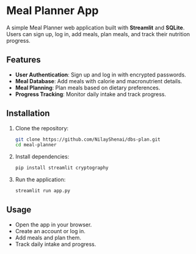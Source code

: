 # Meal Planner App

A simple Meal Planner web application built with **Streamlit** and **SQLite**. Users can sign up, log in, add meals, plan meals, and track their nutrition progress.

## Features
- **User Authentication**: Sign up and log in with encrypted passwords.
- **Meal Database**: Add meals with calorie and macronutrient details.
- **Meal Planning**: Plan meals based on dietary preferences.
- **Progress Tracking**: Monitor daily intake and track progress.

## Installation
1. Clone the repository:
   ```sh
   git clone https://github.com/NilayShenai/dbs-plan.git
   cd meal-planner
   ```
2. Install dependencies:
   ```sh
   pip install streamlit cryptography
   ```
3. Run the application:
   ```sh
   streamlit run app.py
   ```

## Usage
- Open the app in your browser.
- Create an account or log in.
- Add meals and plan them.
- Track daily intake and progress.
